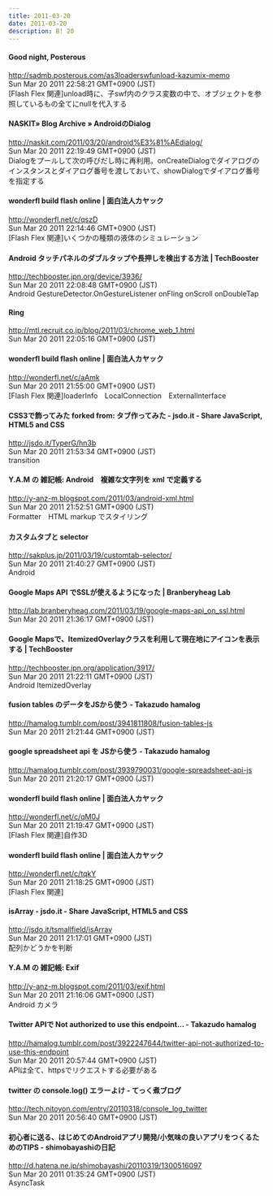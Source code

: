 ```yaml
---
title: 2011-03-20
date: 2011-03-20
description: B! 20
---
```


#### Good night, Posterous
http://sadmb.posterous.com/as3loaderswfunload-kazumix-memo<br>
Sun Mar 20 2011 22:58:21 GMT+0900 (JST)<br>
[Flash Flex 関連]unload時に、子swf内のクラス変数の中で、オブジェクトを参照しているもの全てにnullを代入する


#### NASKIT» Blog Archive » AndroidのDialog 
http://naskit.com/2011/03/20/android%E3%81%AEdialog/<br>
Sun Mar 20 2011 22:19:49 GMT+0900 (JST)<br>
Dialogをプールして次の呼びだし時に再利用。onCreateDialogでダイアログのインスタンスとダイアログ番号を渡しておいて、showDialogでダイアログ番号を指定する


#### wonderfl build flash online | 面白法人カヤック
http://wonderfl.net/c/qszD<br>
Sun Mar 20 2011 22:14:46 GMT+0900 (JST)<br>
[Flash Flex 関連]いくつかの種類の液体のシミュレーション


#### Android タッチパネルのダブルタップや長押しを検出する方法 | TechBooster
http://techbooster.jpn.org/device/3936/<br>
Sun Mar 20 2011 22:08:48 GMT+0900 (JST)<br>
Android GestureDetector.OnGestureListener onFling onScroll onDoubleTap


#### Ring
http://mtl.recruit.co.jp/blog/2011/03/chrome_web_1.html<br>
Sun Mar 20 2011 22:05:16 GMT+0900 (JST)<br>


#### wonderfl build flash online | 面白法人カヤック
http://wonderfl.net/c/aAmk<br>
Sun Mar 20 2011 21:55:00 GMT+0900 (JST)<br>
[Flash Flex 関連]loaderInfo　LocalConnection　ExternalInterface


#### CSS3で飾ってみた forked from: タブ作ってみた - jsdo.it - Share JavaScript, HTML5 and CSS
http://jsdo.it/TyperG/hn3b<br>
Sun Mar 20 2011 21:53:34 GMT+0900 (JST)<br>
transition


#### Y.A.M の 雑記帳: Android　複雑な文字列を xml で定義する
http://y-anz-m.blogspot.com/2011/03/android-xml.html<br>
Sun Mar 20 2011 21:52:51 GMT+0900 (JST)<br>
Formatter　HTML markup でスタイリング


####  カスタムタブと selector
http://sakplus.jp/2011/03/19/customtab-selector/<br>
Sun Mar 20 2011 21:40:27 GMT+0900 (JST)<br>
Android


#### Google Maps API でSSLが使えるようになった | Branberyheag Lab
http://lab.branberyheag.com/2011/03/19/google-maps-api_on_ssl.html<br>
Sun Mar 20 2011 21:36:17 GMT+0900 (JST)<br>


#### Google Mapsで、ItemizedOverlayクラスを利用して現在地にアイコンを表示する | TechBooster
http://techbooster.jpn.org/application/3917/<br>
Sun Mar 20 2011 21:22:11 GMT+0900 (JST)<br>
Android ItemizedOverlay


#### fusion tables のデータをJSから使う - Takazudo hamalog
http://hamalog.tumblr.com/post/3941811808/fusion-tables-js<br>
Sun Mar 20 2011 21:21:44 GMT+0900 (JST)<br>


#### google spreadsheet api を JSから使う - Takazudo hamalog
http://hamalog.tumblr.com/post/3939790031/google-spreadsheet-api-js<br>
Sun Mar 20 2011 21:20:17 GMT+0900 (JST)<br>


#### wonderfl build flash online | 面白法人カヤック
http://wonderfl.net/c/qM0J<br>
Sun Mar 20 2011 21:19:47 GMT+0900 (JST)<br>
[Flash Flex 関連]自作3D


#### wonderfl build flash online | 面白法人カヤック
http://wonderfl.net/c/tqkY<br>
Sun Mar 20 2011 21:18:25 GMT+0900 (JST)<br>
[Flash Flex 関連]


#### isArray - jsdo.it - Share JavaScript, HTML5 and CSS
http://jsdo.it/tsmallfield/isArray<br>
Sun Mar 20 2011 21:17:01 GMT+0900 (JST)<br>
配列かどうかを判断


#### Y.A.M の 雑記帳: Exif
http://y-anz-m.blogspot.com/2011/03/exif.html<br>
Sun Mar 20 2011 21:16:06 GMT+0900 (JST)<br>
Android カメラ


#### Twitter APIで Not authorized to use this endpoint... - Takazudo hamalog
http://hamalog.tumblr.com/post/3922247644/twitter-api-not-authorized-to-use-this-endpoint<br>
Sun Mar 20 2011 20:57:44 GMT+0900 (JST)<br>
APIは全て、httpsでリクエストする必要がある


#### twitter の console.log() エラーよけ - てっく煮ブログ
http://tech.nitoyon.com/entry/20110318/console_log_twitter<br>
Sun Mar 20 2011 20:56:40 GMT+0900 (JST)<br>


#### 初心者に送る、はじめてのAndroidアプリ開発/小気味の良いアプリをつくるためのTIPS - shimobayashiの日記
http://d.hatena.ne.jp/shimobayashi/20110319/1300516097<br>
Sun Mar 20 2011 01:35:24 GMT+0900 (JST)<br>
AsyncTask


